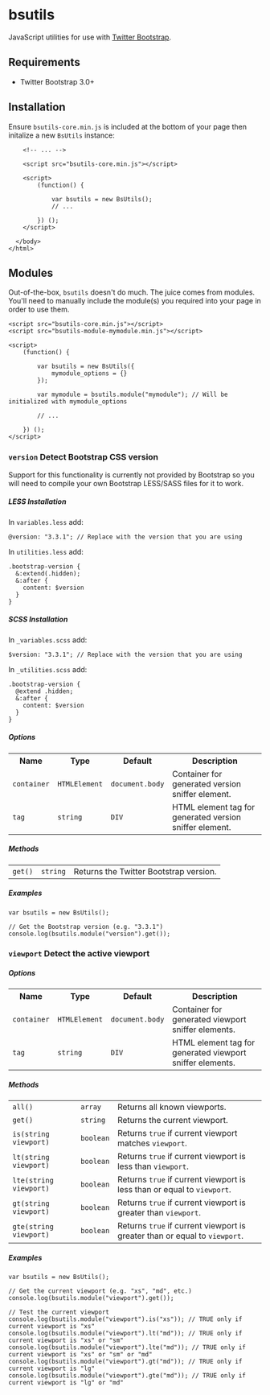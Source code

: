 # bsutils

JavaScript utilities for use with [Twitter Bootstrap](http://getbootstrap.com).

## Requirements

* Twitter Bootstrap 3.0+

## Installation

Ensure `bsutils-core.min.js` is included at the bottom of your page then initalize a new `BsUtils` instance:

        <!-- ... -->

        <script src="bsutils-core.min.js"></script>

        <script>
            (function() {

                var bsutils = new BsUtils();
                // ...

            }) ();
        </script>

      </body>
    </html>

## Modules

Out-of-the-box, `bsutils` doesn't do much. The juice comes from modules. You'll need to manually include the module(s)
you required into your page in order to use them.

    <script src="bsutils-core.min.js"></script>
    <script src="bsutils-module-mymodule.min.js"></script>

    <script>
        (function() {

            var bsutils = new BsUtils({
                mymodule_options = {}
            });

            var mymodule = bsutils.module("mymodule"); // Will be initialized with mymodule_options

            // ...

        }) ();
    </script>

### `version` Detect Bootstrap CSS version

Support for this functionality is currently not provided by Bootstrap so you will need to compile your own Bootstrap
LESS/SASS files for it to work.

##### LESS Installation

In `variables.less` add:

    @version: "3.3.1"; // Replace with the version that you are using

In `utilities.less` add:

    .bootstrap-version {
      &:extend(.hidden);
      &:after {
        content: $version
      }
    }

##### SCSS Installation

In `_variables.scss` add:

    $version: "3.3.1"; // Replace with the version that you are using

In `_utilities.scss` add:

    .bootstrap-version {
      @extend .hidden;
      &:after {
        content: $version
      }
    }

##### Options

<table>
    <tr>
        <th>Name</th>
        <th>Type</th>
        <th>Default</th>
        <th>Description</th>
    </tr>
    <tr>
        <td><code>container</code></td>
        <td><code>HTMLElement</code></td>
        <td><code>document.body</code></td>
        <td>Container for generated version sniffer element.</td>
    </tr>
    <tr>
        <td><code>tag</code></td>
        <td><code>string</code></td>
        <td><code>DIV</code></td>
        <td>HTML element tag for generated version sniffer element.</td>
    </tr>
</table>

##### Methods

<table>
    <tr>
        <td><code>get()</code></td>
        <td><code>string</code></td>
        <td>Returns the Twitter Bootstrap version.</td>
    </tr>
</table>

##### Examples

    var bsutils = new BsUtils();

    // Get the Bootstrap version (e.g. "3.3.1")
    console.log(bsutils.module("version").get());

### `viewport` Detect the active viewport

##### Options

<table>
    <tr>
        <th>Name</th>
        <th>Type</th>
        <th>Default</th>
        <th>Description</th>
    </tr>
    <tr>
        <td><code>container</code></td>
        <td><code>HTMLElement</code></td>
        <td><code>document.body</code></td>
        <td>Container for generated viewport sniffer elements.</td>
    </tr>
    <tr>
        <td><code>tag</code></td>
        <td><code>string</code></td>
        <td><code>DIV</code></td>
        <td>HTML element tag for generated viewport sniffer elements.</td>
    </tr>
</table>

##### Methods

<table>
    <tr>
        <td><code>all()</code></td>
        <td><code>array</code></td>
        <td>Returns all known viewports.</td>
    </tr>
    <tr>
        <td><code>get()</code></td>
        <td><code>string</code></td>
        <td>Returns the current viewport.</td>
    </tr>
    <tr>
        <td><code>is(string viewport)</code></td>
        <td><code>boolean</code></td>
        <td>Returns <code>true</code> if current viewport matches <code>viewport</code>.</td>
    </tr>
    <tr>
        <td><code>lt(string viewport)</code></td>
        <td><code>boolean</code></td>
        <td>Returns <code>true</code> if current viewport is less than <code>viewport</code>.</td>
    </tr>
    <tr>
        <td><code>lte(string viewport)</code></td>
        <td><code>boolean</code></td>
        <td>Returns <code>true</code> if current viewport is less than or equal to <code>viewport</code>.</td>
    </tr>
    <tr>
        <td><code>gt(string viewport)</code></td>
        <td><code>boolean</code></td>
        <td>Returns <code>true</code> if current viewport is greater than <code>viewport</code>.</td>
    </tr>
    <tr>
        <td><code>gte(string viewport)<c/ode></td>
        <td><code>boolean</code></td>
        <td>Returns <code>true</code> if current viewport is greater than or equal to <code>viewport</code>.</td>
    </tr>
</table>

##### Examples

    var bsutils = new BsUtils();

    // Get the current viewport (e.g. "xs", "md", etc.)
    console.log(bsutils.module("viewport").get());

    // Test the current viewport
    console.log(bsutils.module("viewport").is("xs")); // TRUE only if current viewport is "xs"
    console.log(bsutils.module("viewport").lt("md")); // TRUE only if current viewport is "xs" or "sm"
    console.log(bsutils.module("viewport").lte("md")); // TRUE only if current viewport is "xs" or "sm" or "md"
    console.log(bsutils.module("viewport").gt("md")); // TRUE only if current viewport is "lg"
    console.log(bsutils.module("viewport").gte("md")); // TRUE only if current viewport is "lg" or "md"
